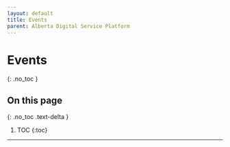 ```yaml
---
layout: default
title: Events
parent: Alberta Digital Service Platform
---
```


# Events
{: .no_toc }

## On this page
{: .no_toc .text-delta }

1. TOC
{:toc}

---
